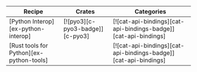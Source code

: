 | Recipe | Crates | Categories |
|--------|--------|------------|
| [Python Interop][ex-python-interop] | [![pyo3][c-pyo3-badge]][c-pyo3] | [![cat-api-bindings][cat-api-bindings-badge]][cat-api-bindings]  |
| [Rust tools for Python][ex-python-tools] |  | [![cat-api-bindings][cat-api-bindings-badge]][cat-api-bindings]  |
